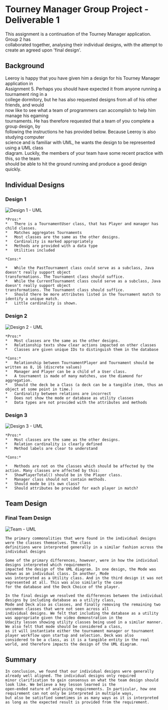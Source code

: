 # Tourney Manager Group Project - Deliverable 1

This assignment is a continuation of the Tourney Manager application. Group 2 has    
collaborated together, analysing their individual designs, with the attempt to   
create an agreed upon 'final design'. 

## Background

Leeroy is happy that you have given him a design for his Tourney Manager application in   
Assignment 5. Perhaps you should have expected it from anyone running a tournament ring in a   
college dormitory, but he has also requested designs from all of his other friends, and would   
now like to see what a team of programmers can accomplish to help him manage his egaming   
tournaments. He has therefore requested that a team of you complete a group design, by   
following the instructions he has provided below. Because Leeroy is also studying computer   
science and is familiar with UML, he wants the design to be represented using a UML class   
diagram. Luckily, the members of your team have some recent practice with this, so the team   
should be able to hit the ground running and produce a good design quickly.

## Individual Designs

### Design 1

![Design 1 - UML](https://www.dropbox.com/s/v7ch5oyitni33xg/design1.png?raw=1)

```
*Pros:*
*   There is a TournamentUser class, that has Player and manager has child classes.
*   Matches aggregates Tournaments
*   Most classes are the same as the other designs.
*   Cardinality is marked appropriately 
*   Methods are provided with a data type
*   Utilities included

*Cons:*

*   While the PastTournament class could serve as a subclass, Java doesn't really support object    
transformations. The Tournament class should suffice.
*   While the CurrentTournament class could serve as a subclass, Java doesn't really support object    
transformations. The Tournament class should suffice.
*   Should there be more attributes listed in the Tournament match to identify a unique match.
*   Little cardinality is shown.
```

### Design 2

![Design 2 - UML](https://www.dropbox.com/s/h5bc55lnnfbza4g/design2.png?raw=1)

```
*Pros:*
*   Most classes are the same as the other designs.
*   Relationship texts show clear actions impacted on other classes
*   Classes are given unique IDs to distinguish them in the database 

*Cons:*
*   Relationship between TournamentPlayer and Tournament should be written as 8, 16 (discrete values)
*   Manager and Player can be a child of a User class.
*   A tournament is made of many matches, use the diamond for aggregation.
*   Should the deck be a Class (a deck can be a tangible item, thus an object at some point in time.)
*   Cardinality between relations are incorrect
*   Does not show the mode or database as utility classes 
*   Data types are not provided with the attributes and methods
```

### Design 3

![Design 3 - UML](https://www.dropbox.com/s/zewlo061newxpa1/design3.png?raw=1)

```
*Pros:*
*   Most classes are the same as the other designs.
*   Relation cardinality is clearly defined
*   Method labels are clear to understand

*Cons:*

*   Methods are not on the classes which should be affected by the action. Many classes are affected by this:
*   ShowPlayerTotal() should be in the Player class.
*   Manager class should not contain methods.
*   Should mode be its own class? 
*   Should attributes be provided for each player in match? 

```
## Team Design

### Final Team Design

![Team - UML](https://www.dropbox.com/s/k5rwcz5ltuswyra/team.png?dl=0)

```
The primary commonalities that were found in the individual designs were the classes themselves. The class    
definitions were interpreted generally in a similar fashion across the individual designs

Some of the primary differences, however, were in how the individual designs interpreted which requirements    
impacted the design of the UML diagram. In one design, the Mode was shown as an individual class. In another, Mode    
was interpreted as a Utility class. And in the third design it was not represented at all. This was also similarly the case    
for the database and the Deck Choice of the player. 

In the final design we resolved the differences between the individual designs by including database as a utility class,    
Mode and Deck also as classes, and finally removing the remaining two uncommon classes that were not seen across all    
individual designs. We felt that including the database as a utility was appropriate given the video demonstration in the    
Udacity lesson showing utility classes being used in a similar manner. We also felt that mode should be considered a class,    
as it will instantiate either the tournament manager or tournament player workflow upon startup and selection. Deck was also    
considered to be a class, as it is a tangible entity in the real world, and therefore impacts the design of the UML diagram. 
```

## Summary
```
In conclusion, we found that our individual designs were generally already well aligned. The individual designs only required    
minor clarification to gain consensus on what the team design should look like. We believe a key lesson learned is the    
open-ended nature of analysing requirements. In particular, how one requirement can not only be interpreted in multiple ways,    
but also be satisfied sometimes in as many ways as it is interpreted as long as the expected result is provided from the requirement.  
```
